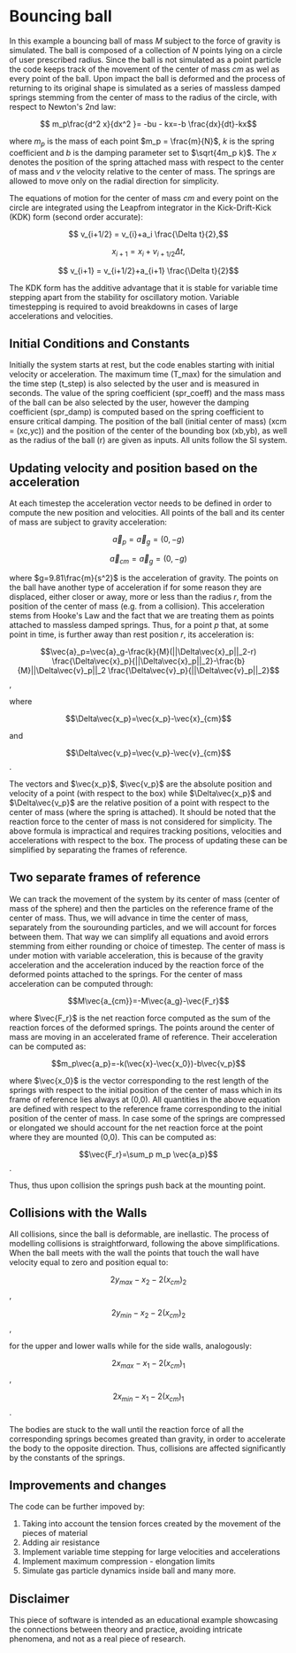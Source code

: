 # Bouncing ball

In this example a bouncing ball of mass $M$ subject to the force of gravity is simulated. The ball is composed of a collection of $N$ points lying on a circle of user prescribed radius. Since the ball is not simulated as a point particle the code keeps track of the movement of the center of mass $cm$ as wel as every point of the ball. Upon impact the ball is deformed and the process of returning to its original shape is simulated as a series of massless damped springs stemming from the center of mass to the radius of the circle, with respect to Newton's 2nd law:

$$ m_p\frac{d^2 x}{dx^2 }= -bu - kx=-b \frac{dx}{dt}-kx$$

where $m_p$ is the mass of each point $m_p = \frac{m}{N}$, $k$ is the spring coefficient and $b$ is the damping parameter set to $\sqrt{4m_p k}$. The $x$ denotes the position of the spring attached mass with respect to the center of mass and $v$ the velocity relative to the center of mass. The springs are allowed to move only on the radial direction for simplicity. 

The equations of motion for the center of mass $cm$ and every point on the circle are integrated using the Leapfrom integrator in the Kick-Drift-Kick (KDK) form (second order accurate):

$$ v_{i+1/2} = v_{i}+a_i \frac{\Delta t}{2},$$

$$ x_{i+1} = x_{i}+v_{i+1/2} \Delta t,$$

$$ v_{i+1} = v_{i+1/2}+a_{i+1} \frac{\Delta t}{2}$$

The KDK form has the additive advantage that it is stable for variable time stepping apart from the stability for oscillatory motion. Variable timestepping is required to avoid breakdowns in cases of large accelerations and velocities.

## Initial Conditions and Constants
Initially the system starts at rest, but the code enables starting with initial velocity or acceleration. The maximum time (T_max) for the simulation and the time step (t_step) is also selected by the user and is measured in seconds. The value of the spring coefficient (spr_coeff) and the mass mass of the ball can be also selected by the user, however the damping coefficient (spr_damp) is computed based on the spring coefficient to ensure critical damping. The position of the ball (initial center of mass) (xcm = (xc,yc)) and the position of the center of the bounding box (xb,yb), as well as the radius of the ball (r) are given as inputs. All units follow the SI system.

## Updating velocity and position based on the acceleration
At each timestep the acceleration vector needs to be defined in order to compute the new position and velocities. All points of the ball and its center of mass are subject to gravity acceleration:

$$\vec{a}_p=\vec{a}_g=(0,-g)$$

$$\vec{a}_{cm}=\vec{a}_g=(0,-g)$$

where $g=9.81\frac{m}{s^2}$ is the acceleration of gravity. The points on the ball have another type of acceleration if for some reason they are displaced, either closer or away, more or less than the radius $r$, from the position of the center of mass (e.g. from a collision). This acceleration stems from Hooke's Law and the fact that we are treating them as points attached to massless damped springs. Thus, for a point $p$ that, at some point in time, is further away than rest position $r$, its acceleration is:

$$\vec{a}_p=\vec{a}_g-\frac{k}{M}(||\Delta\vec{x}_p||_2-r) \frac{\Delta\vec{x}_p}{||\Delta\vec{x}_p||_2}-\frac{b}{M}||\Delta\vec{v}_p||_2 \frac{\Delta\vec{v}_p}{||\Delta\vec{v}_p||_2}$$,

where

$$\Delta\vec{x_p}=\vec{x_p}-\vec{x}_{cm}$$

and

$$\Delta\vec{v_p}=\vec{v_p}-\vec{v}_{cm}$$.

The vectors and $\vec{x_p}$, $\vec{v_p}$ are the absolute position and velocity of a point (with respect to the box) while $\Delta\vec{x_p}$ and $\Delta\vec{v_p}$ are the relative position of a point with respect to the center of mass (where the spring is attached). It should be noted that the reaction force to the center of mass is not considered for simplicity. The above formula is impractical and requires tracking positions, velocities and accelerations with respect to the box. The process of updating these can be simplified by separating the frames of reference.

## Two separate frames of reference
We can track the movement of the system by its center of mass (center of mass of the sphere) and then the particles on the reference frame of the center of mass. Thus, we will advance in time the center of mass, separately from the sourounding particles, and we will account for forces between them. That way we can simplify all equations and avoid errors stemming from either rounding or choice of timestep. The center of mass is under motion with variable acceleration, this is because of the gravity acceleration and the acceleration induced by the reaction force of the deformed points attached to the springs. For the center of mass acceleration can be computed through:

$$M\vec{a_{cm}}=-M\vec{a_g}-\vec{F_r}$$

where $\vec{F_r}$ is the net reaction force computed as the sum of the reaction forces of the deformed springs. The points around the center of mass are moving in an accelerated frame of reference. Their acceleration can be computed as:

$$m_p\vec{a_p}=-k(\vec{x}-\vec{x_0})-b\vec{v_p}$$

where $\vec{x_0}$ is the vector corresponding to the rest length of the springs with respect to the initial position of the center of mass which in its frame of reference lies always at (0,0). All quantities in the above equation are defined with respect to the reference frame corresponding to the initial position of the center of mass. In case some of the springs are compressed or elongated we should account for the net reaction force at the point where they are mounted (0,0). This can be computed as:

$$\vec{F_r}=\sum_p m_p \vec{a_p}$$.

Thus, thus upon collision the springs push back at the mounting point.

## Collisions with the Walls
All collisions, since the ball is deformable, are inellastic. The process of modelling collisions is straightforward, following the above simplifications. When the ball meets with the wall the points that touch the wall have velocity equal to zero and position equal to:

$$2 y_{max} - x_2 - 2 (x_{cm})_2$$,

$$2 y_{min} - x_2 - 2 (x_{cm})_2$$,

for the upper and lower walls while for the side walls, analogously:

$$2 x_{max} - x_1 - 2 (x_{cm})_1$$,

$$2 x_{min} - x_1 - 2 (x_{cm})_1$$.

The bodies are stuck to the wall until the reaction force of all the corresponding springs becomes greated than gravity, in order to accelerate the body to the opposite direction. Thus, collisions are affected significantly by the constants of the springs.

## Improvements and changes
The code can be further impoved by:
1) Taking into account the tension forces created by the movement of the pieces of material
2) Adding air resistance
3) Implement variable time stepping for large velocities and accelerations
4) Implement maximum compression - elongation limits
5) Simulate gas particle dynamics inside ball
and many more.

## Disclaimer
This piece of software is intended as an educational example showcasing the connections between theory and practice, avoiding intricate phenomena, and not as a real piece of research.
